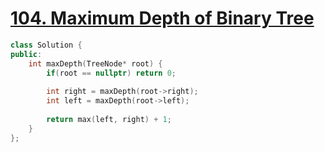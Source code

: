 # [104. Maximum Depth of Binary Tree](https://leetcode.com/problems/maximum-depth-of-binary-tree/)

```c++
class Solution {
public:
    int maxDepth(TreeNode* root) {
        if(root == nullptr) return 0;
        
        int right = maxDepth(root->right);
        int left = maxDepth(root->left);
        
        return max(left, right) + 1;
    }
};
```
